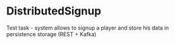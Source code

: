 # DistributedSignup
Test task - system allows to signup a player and store his data in persistence storage (REST + Kafka)
